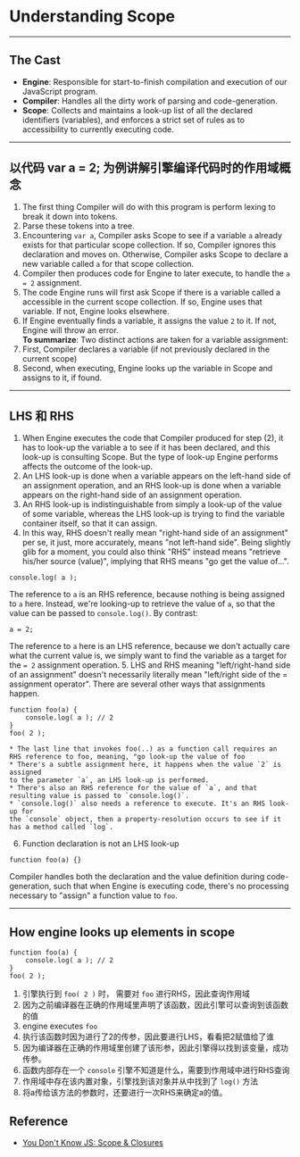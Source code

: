 # Understanding Scope

***
## The Cast
* **Engine**: Responsible for start-to-finish compilation and execution of our JavaScript program.
* **Compiler**: Handles all the dirty work of parsing and code-generation.
* **Scope**: Collects and maintains a look-up list of all the declared identifiers (variables), and enforces a strict set of rules as to accessibility to currently executing code.

***
## 以代码 var a = 2; 为例讲解引擎编译代码时的作用域概念
1. The first thing Compiler will do with this program is perform lexing to break it down into tokens.
2. Parse these tokens into a tree.
3. Encountering `var a`, Compiler asks Scope to see if a variable `a` already exists for that particular scope collection. If so, Compiler ignores this declaration and moves on. Otherwise, Compiler asks Scope to declare a new variable called `a` for that scope collection.
4. Compiler then produces code for Engine to later execute, to handle the `a = 2` assignment.
5. The code Engine runs will first ask Scope if there is a variable called a accessible in the current scope collection. If so, Engine uses that variable. If
not, Engine looks elsewhere.
6. If Engine eventually finds a variable, it assigns the value `2` to it. If not, Engine will throw an error.  
**To summarize**: Two distinct actions are taken for a variable assignment:
1. First, Compiler declares a variable (if not previously declared in the current scope)
2. Second, when executing, Engine looks up the variable in Scope and assigns to
it, if found.

***
## LHS 和 RHS
1. When Engine executes the code that Compiler produced for step (2), it has to look-up the variable a to see if it has been declared, and this look-up is consulting Scope. But the type of look-up Engine performs affects the outcome of the look-up.
2. An LHS look-up is done when a variable appears on the left-hand side of an assignment operation, and an RHS look-up is done when a variable appears on the right-hand side of an assignment operation.
3. An RHS look-up is indistinguishable from simply a look-up of the value of some variable, whereas the LHS look-up is trying to find the variable container itself, so that it can assign.
4. In this way, RHS doesn't really mean "right-hand side of an assignment" per se, it just, more accurately, means "not left-hand side". Being slightly glib for a moment, you could also think "RHS" instead means "retrieve his/her source (value)", implying that RHS means "go get the value of...".
```
console.log( a );
```
The reference to `a` is an RHS reference, because nothing is being assigned to `a` here. Instead, we're looking-up to retrieve the value of `a`, so that the value
can be passed to `console.log()`.
By contrast:
```
a = 2;
```
The reference to `a` here is an LHS reference, because we don't actually care what the current value is, we simply want to find the variable as a target for the `= 2` assignment operation.
5. LHS and RHS meaning "left/right-hand side of an assignment" doesn't necessarily literally mean "left/right side of the = assignment operator". There are several other ways that assignments happen.
```
function foo(a) {
	console.log( a ); // 2
}
foo( 2 );
```
    * The last line that invokes foo(..) as a function call requires an RHS reference to foo, meaning, "go look-up the value of foo
    * There's a subtle assignment here, it happens when the value `2` is assigned
    to the parameter `a`, an LHS look-up is performed.
    * There's also an RHS reference for the value of `a`, and that resulting value is passed to `console.log()`.
    * `console.log()` also needs a reference to execute. It's an RHS look-up for
    the `console` object, then a property-resolution occurs to see if it has a method called `log`.
6. Function declaration is not an LHS look-up
```
function foo(a) {}
```
 Compiler handles both the declaration and the value definition during code-generation, such that when Engine is executing code, there's no processing necessary to "assign" a function value to `foo`.

***
## How engine looks up elements in scope
```
function foo(a) {
    console.log( a ); // 2
}
foo( 2 );
```
1. 引擎执行到 `foo( 2 )` 时， 需要对 `foo` 进行RHS，因此查询作用域
2. 因为之前编译器在正确的作用域里声明了该函数，因此引擎可以查询到该函数的值
3. engine executes `foo`
4. 执行该函数时因为进行了2的传参，因此要进行LHS，看看把2赋值给了谁
5. 因为编译器在正确的作用域里创建了该形参，因此引擎得以找到该变量，成功传参。
6. 函数内部存在一个 `console` 引擎不知道是什么，需要到作用域中进行RHS查询
7. 作用域中存在该内置对象，引擎找到该对象并从中找到了 `log()` 方法
8. 将a传给该方法的参数时，还要进行一次RHS来确定a的值。

## Reference
* [You Don't Know JS: Scope & Closures](https://github.com/getify/You-Dont-Know-JS/blob/master/scope%20%26%20closures/ch1.md)
